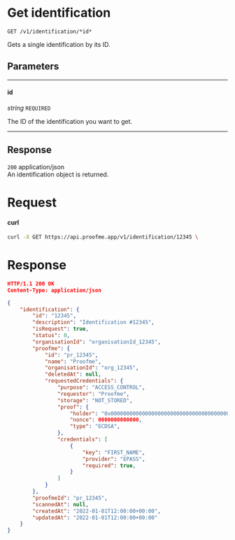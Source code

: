 # Get identification
`GET /v1/identification/*id*`

Gets a single identification by its ID.

## Parameters
___
#### id
_string_ `REQUIRED`

The ID of the identification you want to get.
___


## Response

`200` application/json  
An identification object is returned.

# Request

<!-- tabs:start -->

#### **curl**

```bash
curl -X GET https://api.proofme.app/v1/identification/12345 \
```

<!-- tabs:end -->

# Response
```json
HTTP/1.1 200 OK
Content-Type: application/json

{
    "identification": {
        "id": "12345",
        "description": "Identification #12345",
        "isRequest": true,
        "status": 0,
        "organisationId": "organisationId_12345",
        "proofme": {
            "id": "pr_12345",
            "name": "Proofme",
            "organisationId": "org_12345",
            "deletedAt": null,
            "requestedCredentials": {
                "purpose": "ACCESS_CONTROL",
                "requester": "Proofme",
                "storage": "NOT_STORED",
                "proof": {
                    "holder": "0x0000000000000000000000000000000000000000",
                    "nonce": 0000000000000,
                    "type": "ECDSA",
                },
                "credentials": [
                    {
                        "key": "FIRST_NAME",
                        "provider": "EPASS",
                        "required": true,    
                    }
                ]
            }
        },
        "proofmeId": "pr_12345",
        "scannedAt": null,
        "createdAt": "2022-01-01T12:00:00+00:00",
        "updatedAt": "2022-01-01T12:00:00+00:00"
    }
}

```